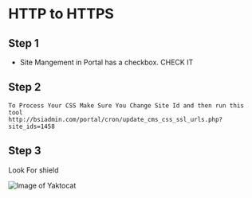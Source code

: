 # HTTP to HTTPS 

## Step 1

- Site Mangement in Portal has a checkbox. CHECK IT 

## Step 2
```
To Process Your CSS Make Sure You Change Site Id and then run this tool
http://bsiadmin.com/portal/cron/update_cms_css_ssl_urls.php?site_ids=1458
```


## Step 3 
 
Look For shield
 
![Image of Yaktocat](http://d6449bb3dc657045bfc9-290115cc0d6de62a29c33db202ae565c.r80.cf1.rackcdn.com/1334/Screenshot_2017-05-23_17.12.44.png)

